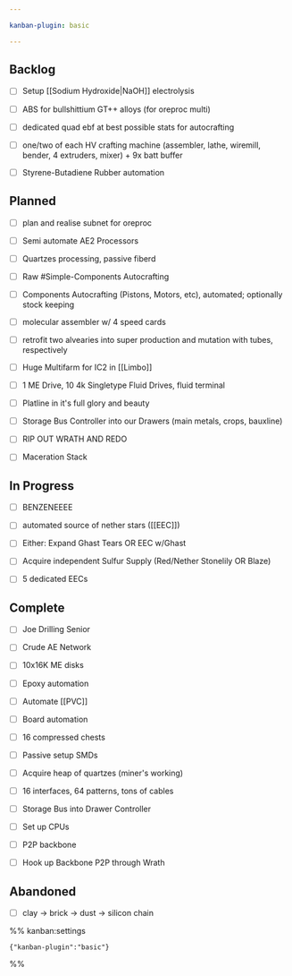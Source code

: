 ```yaml
---

kanban-plugin: basic

---
```


## Backlog

- [ ] Setup [[Sodium Hydroxide|NaOH]] electrolysis
- [ ] ABS for bullshittium GT++ alloys (for oreproc multi)
- [ ] dedicated quad ebf at best possible stats for autocrafting
- [ ] one/two of each HV crafting machine (assembler, lathe, wiremill, bender, 4 extruders, mixer) + 9x batt buffer
- [ ] Styrene-Butadiene Rubber automation


## Planned

- [ ] plan and realise subnet for oreproc
- [ ] Semi automate AE2 Processors
- [ ] Quartzes processing, passive fiberd
- [ ] Raw #Simple-Components Autocrafting
- [ ] Components Autocrafting (Pistons, Motors, etc), automated; optionally stock keeping
- [ ] molecular assembler w/ 4 speed cards
- [ ] retrofit two alvearies into super production and mutation with tubes, respectively
- [ ] Huge Multifarm for IC2 in [[Limbo]]
- [ ] 1 ME Drive, 10 4k Singletype Fluid Drives, fluid terminal
- [ ] Platline in it's full glory and beauty
- [ ] Storage Bus Controller into our Drawers (main metals, crops, bauxline)
- [ ] RIP OUT WRATH AND REDO
- [ ] Maceration Stack


## In Progress

- [ ] BENZENEEEE
- [ ] automated source of nether stars ([[EEC]])
- [ ] Either: Expand Ghast Tears OR EEC w/Ghast
- [ ] Acquire independent Sulfur Supply (Red/Nether Stonelily OR Blaze)
- [ ] 5 dedicated EECs


## Complete

- [ ] Joe Drilling Senior
- [ ] Crude AE Network
- [ ] 10x16K ME disks
- [ ] Epoxy automation
- [ ] Automate [[PVC]]
- [ ] Board automation
- [ ] 16 compressed chests
- [ ] Passive setup SMDs
- [ ] Acquire heap of quartzes (miner's working)
- [ ] 16 interfaces, 64 patterns, tons of cables
- [ ] Storage Bus into Drawer Controller
- [ ] Set up CPUs
- [ ] P2P backbone
- [ ] Hook up Backbone P2P through Wrath


## Abandoned

- [ ] clay -> brick -> dust -> silicon chain




%% kanban:settings
```
{"kanban-plugin":"basic"}
```
%%